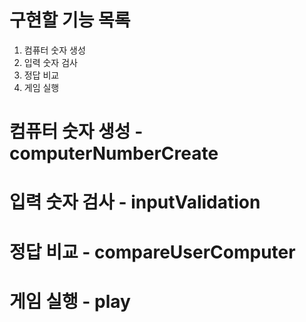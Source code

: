 # 구현할 기능 목록

1. 컴퓨터 숫자 생성
2. 입력 숫자 검사
3. 정답 비교
4. 게임 실행

# 컴퓨터 숫자 생성 - computerNumberCreate

# 입력 숫자 검사 - inputValidation

# 정답 비교 - compareUserComputer

# 게임 실행 - play
